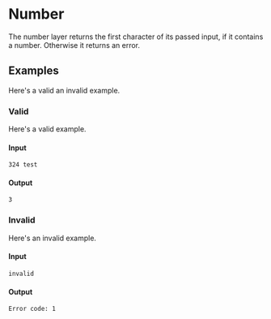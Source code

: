 # Number
The number layer returns the first character of its passed input, if it contains a number.  Otherwise it returns an error.

## Examples
Here's a valid an invalid example.
### Valid
Here's a valid example.
#### Input
```
324 test
```

#### Output
```
3
```

### Invalid
Here's an invalid example.

#### Input
```
invalid
```

#### Output
```
Error code: 1
```